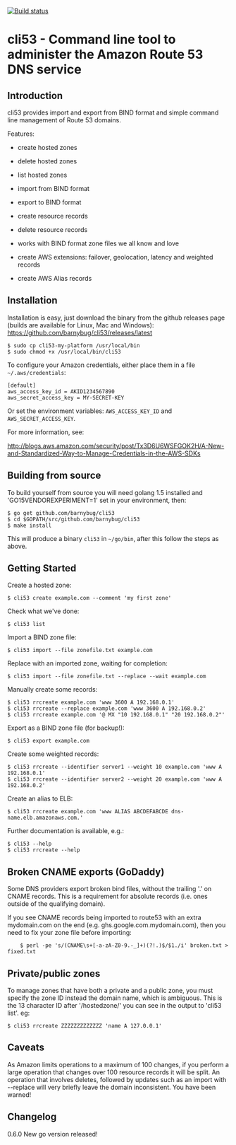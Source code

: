 [![Build status](https://secure.travis-ci.org/barnybug/cli53.png?branch=master)](https://secure.travis-ci.org/barnybug/cli53)

# cli53 - Command line tool to administer the Amazon Route 53 DNS service

## Introduction

cli53 provides import and export from BIND format and simple command line management of
Route 53 domains.

Features:

- create hosted zones

- delete hosted zones

- list hosted zones

- import from BIND format

- export to BIND format

- create resource records

- delete resource records

- works with BIND format zone files we all know and love

- create AWS extensions: failover, geolocation, latency and weighted records

- create AWS Alias records

## Installation

Installation is easy, just download the binary from the github releases page (builds are available for Linux, Mac and Windows):
https://github.com/barnybug/cli53/releases/latest

    $ sudo cp cli53-my-platform /usr/local/bin
    $ sudo chmod +x /usr/local/bin/cli53

To configure your Amazon credentials, either place them in a file `~/.aws/credentials`:

	[default]
	aws_access_key_id = AKID1234567890
	aws_secret_access_key = MY-SECRET-KEY

Or set the environment variables: `AWS_ACCESS_KEY_ID` and `AWS_SECRET_ACCESS_KEY`.

For more information, see:

http://blogs.aws.amazon.com/security/post/Tx3D6U6WSFGOK2H/A-New-and-Standardized-Way-to-Manage-Credentials-in-the-AWS-SDKs

## Building from source

To build yourself from source you will need golang 1.5 installed and 'GO15VENDOREXPERIMENT=1' set in your environment, then:

    $ go get github.com/barnybug/cli53
    $ cd $GOPATH/src/github.com/barnybug/cli53
    $ make install

This will produce a binary `cli53` in `~/go/bin`, after this follow the steps as above.

## Getting Started

Create a hosted zone:

	$ cli53 create example.com --comment 'my first zone'

Check what we've done:

	$ cli53 list

Import a BIND zone file:

	$ cli53 import --file zonefile.txt example.com

Replace with an imported zone, waiting for completion:

	$ cli53 import --file zonefile.txt --replace --wait example.com

Manually create some records:

	$ cli53 rrcreate example.com 'www 3600 A 192.168.0.1'
	$ cli53 rrcreate --replace example.com 'www 3600 A 192.168.0.2'
	$ cli53 rrcreate example.com '@ MX "10 192.168.0.1" "20 192.168.0.2"'

Export as a BIND zone file (for backup!):

	$ cli53 export example.com

Create some weighted records:

	$ cli53 rrcreate --identifier server1 --weight 10 example.com 'www A 192.168.0.1'
	$ cli53 rrcreate --identifier server2 --weight 20 example.com 'www A 192.168.0.2'

Create an alias to ELB:

	$ cli53 rrcreate example.com 'www ALIAS ABCDEFABCDE dns-name.elb.amazonaws.com.'

Further documentation is available, e.g.:

	$ cli53 --help
	$ cli53 rrcreate --help

## Broken CNAME exports (GoDaddy)

Some DNS providers export broken bind files, without the trailing '.'
on CNAME records. This is a requirement for absolute records
(i.e. ones outside of the qualifying domain).

If you see CNAME records being imported to route53 with an extra
mydomain.com on the end (e.g. ghs.google.com.mydomain.com), then you
need to fix your zone file before importing:

        $ perl -pe 's/(CNAME\s+[-a-zA-Z0-9.-_]+)(?!.)$/$1./i' broken.txt > fixed.txt

## Private/public zones

To manage zones that have both a private and a public zone, you must specify the
zone ID instead the domain name, which is ambiguous. This is the 13 character ID
after '/hostedzone/' you can see in the output to 'cli53 list'. eg:

    $ cli53 rrcreate ZZZZZZZZZZZZZ 'name A 127.0.0.1'

Caveats
-------
As Amazon limits operations to a maximum of 100 changes, if you
perform a large operation that changes over 100 resource records it
will be split. An operation that involves deletes, followed by updates
such as an import with --replace will very briefly leave the domain
inconsistent. You have been warned!

Changelog
---------
0.6.0 New go version released!

